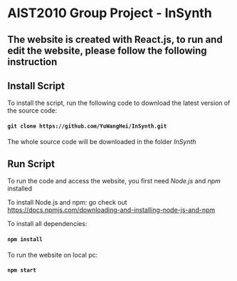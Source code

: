 # AIST2010 Group Project - InSynth
The website is created with React.js, to run and edit the website, please follow the following instruction
---
## Install Script
To install the script, run the following code to download the latest version of the source code:
#### `git clone https://github.com/YuWangHei/InSynth.git`
The whole source code will be downloaded in the folder *InSynth*

## Run Script

To run the code and access the website, you first need *Node.js* and *npm* installed

To install Node.js and npm: go check out https://docs.npmjs.com/downloading-and-installing-node-js-and-npm

To install all dependencies:
#### `npm install`

To run the website on local pc:
#### `npm start`
